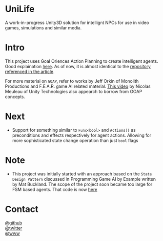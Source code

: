 # UniLife
A work-in-progress Unity3D solution for intellignt NPCs for use in video games, simulations and similar media.

# Intro
This project uses Goal Oriences Action Planning to create intelligent agents. Good explaination [here](https://gamedevelopment.tutsplus.com/tutorials/goal-oriented-action-planning-for-a-smarter-ai--cms-20793). As of now, it is almost identical to the [repository referenced in the article](https://github.com/sploreg/goap).   

For more material on `GOAP`, refer to works by Jeff Orkin of Monolith Productions and F.E.A.R. game AI related material. [This video](https://www.youtube.com/watch?v=78nhJNPS0vA) by Nicolas Meuleau of Unity Technologies also appearch to borrow from GOAP concepts.  
  
# Next  
- Support for something similar to `Func<bool>` and `Actions()` as preconditions and effects respectively for agent actions. Allowing for more sophisticated state change operation than just `bool` flags  

# Note
- This project was initially started with an approach based on the `State Design Pattern` discussed in Programming Game AI by Example written by Mat Buckland. The scope of the project soon became too large for FSM based agents. That code is now [here](https://github.com/adrenak/UniFSM)  

# Contact  
[@github](https://www.github.com/adrenak)  
[@twitter](https://www.twitter.com/vatsalAmbastha)  
[@www](http://www.vatsalambastha.com)